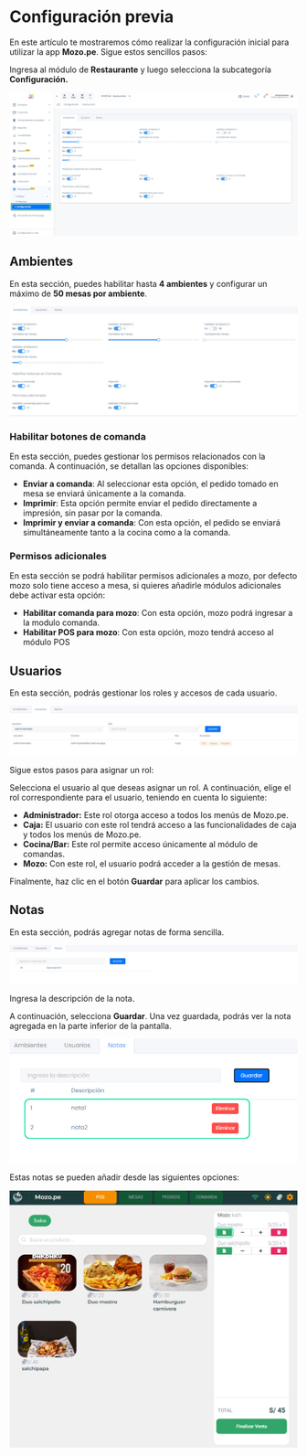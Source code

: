 # Configuración previa

En este artículo te mostraremos cómo realizar la configuración inicial para utilizar la app **Mozo.pe**. Sigue estos sencillos pasos:

Ingresa al módulo de **Restaurante** y luego selecciona la subcategoría **Configuración.**

![Alt text](img/mesas_01.jpg)

## Ambientes

En esta sección, puedes habilitar hasta **4 ambientes** y configurar un máximo de **50 mesas por ambiente**.

![Alt text](img/mesas_02.jpg)

### Habilitar botones de comanda

En esta sección, puedes gestionar los permisos relacionados con la comanda. A continuación, se detallan las opciones disponibles:

- **Enviar a comanda**: Al seleccionar esta opción, el pedido tomado en mesa se enviará únicamente a la comanda.
- **Imprimir**: Esta opción permite enviar el pedido directamente a impresión, sin pasar por la comanda.
- **Imprimir y enviar a comanda**: Con esta opción, el pedido se enviará simultáneamente tanto a la cocina como a la comanda.

### Permisos adicionales

En esta sección se podrá habilitar permisos adicionales a mozo, por defecto mozo solo tiene acceso a mesa, si quieres añadirle módulos adicionales debe activar esta opción:

- **Habilitar comanda para mozo**: Con esta opción, mozo podrá ingresar a la modulo comanda.
- **Habilitar POS para mozo**: Con esta opción, mozo tendrá acceso al módulo POS

## Usuarios

En esta sección, podrás gestionar los roles y accesos de cada usuario.

![Alt text](img/mesas_03.jpg)

Sigue estos pasos para asignar un rol:

Selecciona el usuario al que deseas asignar un rol.
A continuación, elige el rol correspondiente para el usuario, teniendo en cuenta lo siguiente:

   - **Administrador:** Este rol otorga acceso a todos los menús de Mozo.pe.
   - **Caja:** El usuario con este rol tendrá acceso a las funcionalidades de caja y todos los menús de Mozo.pe.
   - **Cocina/Bar:** Este rol permite acceso únicamente al módulo de comandas.
   - **Mozo:** Con este rol, el usuario podrá acceder a la gestión de mesas.

Finalmente, haz clic en el botón **Guardar** para aplicar los cambios.

## Notas

En esta sección, podrás agregar notas de forma sencilla.

![Alt text](img/mesas_04.jpg)

Ingresa la descripción de la nota.

A continuación, selecciona **Guardar**. Una vez guardada, podrás ver la nota agregada en la parte inferior de la pantalla.

![Alt text](img/mesas_05.jpg)

Estas notas se pueden añadir desde las siguientes opciones:

![Alt text](img/mesas_06.jpg)
